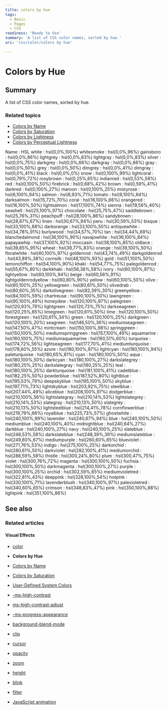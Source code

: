 ```yaml
---
title: colors by hue
tags:
  - Basic
  - Pages
  - CSS
readiness: 'Ready to Use'
summary: 'A list of CSS color names, sorted by hue.'
uri: 'css/color/colors by hue'

---
```

# Colors by Hue

## Summary

A list of CSS color names, sorted by hue.

### Related topics

-   [Colors by Name](/css/color/colors_by_name)
-   [Colors by Saturation](/css/color/colors_by_saturation)
-   [Colors by Lightness](/css/color/colors_by_lightness)
-   [Colors by Perceptual Lightness](/css/color/colors_by_perceptual_lightness)

Name
:   HSL
white
:   hsl(0,0%,100%)
whitesmoke
:   hsl(0,0%,96%)
gainsboro
:   hsl(0,0%,86%)
lightgrey
:   hsl(0,0%,83%)
lightgray
:   hsl(0,0%,83%)
silver
:   hsl(0,0%,75%)
darkgrey
:   hsl(0,0%,66%)
darkgray
:   hsl(0,0%,66%)
gray
:   hsl(0,0%,50%)
grey
:   hsl(0,0%,50%)
dimgrey
:   hsl(0,0%,41%)
dimgray
:   hsl(0,0%,41%)
black
:   hsl(0,0%,0%)
snow
:   hsl(0,100%,99%)
lightcoral
:   hsl(0,79%,72%)
rosybrown
:   hsl(0,25%,65%)
indianred
:   hsl(0,53%,58%)
red
:   hsl(0,100%,50%)
firebrick
:   hsl(0,68%,42%)
brown
:   hsl(0,59%,41%)
darkred
:   hsl(0,100%,27%)
maroon
:   hsl(0,100%,25%)
mistyrose
:   hsl(6,100%,94%)
salmon
:   hsl(6,93%,71%)
tomato
:   hsl(9,100%,64%)
darksalmon
:   hsl(15,72%,70%)
coral
:   hsl(16,100%,66%)
orangered
:   hsl(16,100%,50%)
lightsalmon
:   hsl(17,100%,74%)
sienna
:   hsl(19,56%,40%)
seashell
:   hsl(25,100%,97%)
chocolate
:   hsl(25,75%,47%)
saddlebrown
:   hsl(25,76%,31%)
peachpuff
:   hsl(28,100%,86%)
sandybrown
:   hsl(28,87%,67%)
linen
:   hsl(30,67%,94%)
peru
:   hsl(30,59%,53%)
bisque
:   hsl(33,100%,88%)
darkorange
:   hsl(33,100%,50%)
antiquewhite
:   hsl(34,78%,91%)
burlywood
:   hsl(34,57%,70%)
tan
:   hsl(34,44%,69%)
blanchedalmond
:   hsl(36,100%,90%)
navajowhite
:   hsl(36,100%,84%)
papayawhip
:   hsl(37,100%,92%)
moccasin
:   hsl(38,100%,85%)
oldlace
:   hsl(39,85%,95%)
wheat
:   hsl(39,77%,83%)
orange
:   hsl(39,100%,50%)
floralwhite
:   hsl(40,100%,97%)
goldenrod
:   hsl(43,74%,49%)
darkgoldenrod
:   hsl(43,89%,38%)
cornsilk
:   hsl(48,100%,93%)
gold
:   hsl(51,100%,50%)
lemonchiffon
:   hsl(54,100%,90%)
khaki
:   hsl(54,77%,75%)
palegoldenrod
:   hsl(55,67%,80%)
darkkhaki
:   hsl(56,38%,58%)
ivory
:   hsl(60,100%,97%)
lightyellow
:   hsl(60,100%,94%)
beige
:   hsl(60,56%,91%)
lightgoldenrodyellow
:   hsl(60,80%,90%)
yellow
:   hsl(60,100%,50%)
olive
:   hsl(60,100%,25%)
yellowgreen
:   hsl(80,61%,50%)
olivedrab
:   hsl(80,60%,35%)
darkolivegreen
:   hsl(82,39%,30%)
greenyellow
:   hsl(84,100%,59%)
chartreuse
:   hsl(90,100%,50%)
lawngreen
:   hsl(90,100%,49%)
honeydew
:   hsl(120,100%,97%)
palegreen
:   hsl(120,93%,79%)
lightgreen
:   hsl(120,73%,75%)
darkseagreen
:   hsl(120,25%,65%)
limegreen
:   hsl(120,61%,50%)
lime
:   hsl(120,100%,50%)
forestgreen
:   hsl(120,61%,34%)
green
:   hsl(120,100%,25%)
darkgreen
:   hsl(120,100%,20%)
seagreen
:   hsl(146,50%,36%)
mediumseagreen
:   hsl(147,50%,47%)
mintcream
:   hsl(150,100%,98%)
springgreen
:   hsl(150,100%,50%)
mediumspringgreen
:   hsl(157,100%,49%)
aquamarine
:   hsl(160,100%,75%)
mediumaquamarine
:   hsl(160,51%,60%)
turquoise
:   hsl(174,72%,56%)
lightseagreen
:   hsl(177,70%,41%)
mediumturquoise
:   hsl(178,60%,55%)
azure
:   hsl(180,100%,97%)
lightcyan
:   hsl(180,100%,94%)
paleturquoise
:   hsl(180,65%,81%)
cyan
:   hsl(180,100%,50%)
aqua
:   hsl(180,100%,50%)
darkcyan
:   hsl(180,100%,27%)
darkslategrey
:   hsl(180,25%,25%)
darkslategray
:   hsl(180,25%,25%)
teal
:   hsl(180,100%,25%)
darkturquoise
:   hsl(181,100%,41%)
cadetblue
:   hsl(182,25%,50%)
powderblue
:   hsl(187,52%,80%)
lightblue
:   hsl(195,53%,79%)
deepskyblue
:   hsl(195,100%,50%)
skyblue
:   hsl(197,71%,73%)
lightskyblue
:   hsl(203,92%,75%)
steelblue
:   hsl(207,44%,49%)
aliceblue
:   hsl(208,100%,97%)
dodgerblue
:   hsl(210,100%,56%)
lightslategray
:   hsl(210,14%,53%)
lightslategrey
:   hsl(210,14%,53%)
slategray
:   hsl(210,13%,50%)
slategrey
:   hsl(210,13%,50%)
lightsteelblue
:   hsl(214,41%,78%)
cornflowerblue
:   hsl(219,79%,66%)
royalblue
:   hsl(225,73%,57%)
ghostwhite
:   hsl(240,100%,99%)
lavender
:   hsl(240,67%,94%)
blue
:   hsl(240,100%,50%)
mediumblue
:   hsl(240,100%,40%)
midnightblue
:   hsl(240,64%,27%)
darkblue
:   hsl(240,100%,27%)
navy
:   hsl(240,100%,25%)
slateblue
:   hsl(248,53%,58%)
darkslateblue
:   hsl(248,39%,39%)
mediumslateblue
:   hsl(249,80%,67%)
mediumpurple
:   hsl(260,60%,65%)
blueviolet
:   hsl(271,76%,53%)
indigo
:   hsl(275,100%,25%)
darkorchid
:   hsl(280,61%,50%)
darkviolet
:   hsl(282,100%,41%)
mediumorchid
:   hsl(288,59%,58%)
thistle
:   hsl(300,24%,80%)
plum
:   hsl(300,47%,75%)
violet
:   hsl(300,76%,72%)
magenta
:   hsl(300,100%,50%)
fuchsia
:   hsl(300,100%,50%)
darkmagenta
:   hsl(300,100%,27%)
purple
:   hsl(300,100%,25%)
orchid
:   hsl(302,59%,65%)
mediumvioletred
:   hsl(322,81%,43%)
deeppink
:   hsl(328,100%,54%)
hotpink
:   hsl(330,100%,71%)
lavenderblush
:   hsl(340,100%,97%)
palevioletred
:   hsl(340,60%,65%)
crimson
:   hsl(348,83%,47%)
pink
:   hsl(350,100%,88%)
lightpink
:   hsl(351,100%,86%)

## See also

### Related articles

#### Visual Effects

-   [color](/css/color)

-   **Colors by Hue**

-   [Colors by Name](/css/color/colors_by_name)

-   [Colors by Saturation](/css/color/colors_by_saturation)

-   [User-Defined System Colors](/css/color/user-defined_system_colors)

-   [-ms-high-contrast](/css/high_contrast_mode/properties/-ms-high-contrast)

-   [ms-high-contrast-adjust](/css/high_contrast_modeapis/properties/ms-high-contrast-adjust)

-   [-ms-progress-appearance](/css/properties/-ms-progress-appearance)

-   [background-blend-mode](/css/properties/background-blend-mode)

-   [clip](/css/properties/clip)

-   [cursor](/css/properties/cursor)

-   [opacity](/css/properties/opacity)

-   [zoom](/css/properties/zoom)

-   [height](/html/attributes/height)

-   [blink](/html/elements/blink)

-   [filter](/svg/elements/filter)

-   [JavaScript animation](/tutorials/animation_in_javascript_2)


